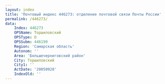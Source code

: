 ```yaml
---
layout: index
title: 'Почтовый индекс 446273: отделение почтовой связи Почты России'
permalink: /446273/
data:
    Index: 446273
    OPSName: Торшиловский
    OPSType: О
    OPSSubm: 446199
    Region: 'Самарская область'
    Autonom: ''
    Area: 'Большечерниговский район'
    City: Торшиловский
    City1: ''
    ActDate: '20050928'
    IndexOld: ''
---
```

